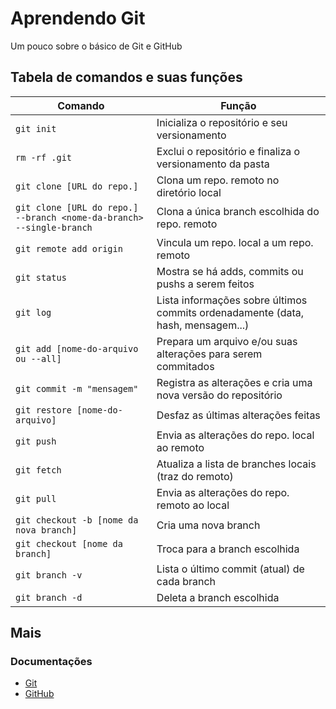 # Aprendendo Git

Um pouco sobre o básico de Git e GitHub

## Tabela de comandos e suas funções
|Comando|Função|
|--------|-------|
| ```git init```| Inicializa o repositório e seu versionamento|
| ```rm -rf .git```| Exclui o repositório e finaliza o versionamento da pasta|
| ```git clone [URL do repo.]```| Clona um repo. remoto no diretório local|
| ```git clone [URL do repo.] --branch <nome-da-branch> --single-branch```| Clona a única branch escolhida do repo. remoto|
|```git remote add origin```|Vincula um repo. local a um repo. remoto|
|```git status```|Mostra se há adds, commits ou pushs a serem feitos|
|```git log```|Lista informações sobre últimos commits ordenadamente (data, hash, mensagem...)|
|```git add [nome-do-arquivo ou --all]```|Prepara um arquivo e/ou suas alterações para serem commitados|
|```git commit -m "mensagem"```|Registra as alterações e cria uma nova versão do repositório|
|```git restore [nome-do-arquivo]```|Desfaz as últimas alterações feitas|
|```git push```|Envia as alterações do repo. local ao remoto|
|```git fetch```|Atualiza a lista de branches locais (traz do remoto)|
|```git pull```|Envia as alterações do repo. remoto ao local|
|```git checkout -b [nome da nova branch]```|Cria uma nova branch|
|```git checkout [nome da branch]```|Troca para a branch escolhida|
|```git branch -v```|Lista o último commit (atual) de cada branch|
|```git branch -d```|Deleta a branch escolhida|

## Mais

### Documentações 
- [Git](https://git-scm.com/doc)
- [GitHub](https://docs.github.com/pt)
